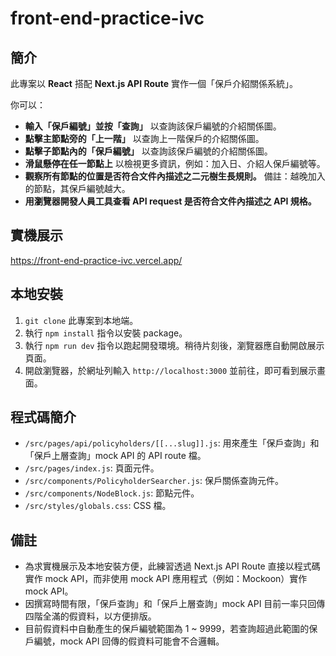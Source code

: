 # front-end-practice-ivc

## 簡介

此專案以 **React** 搭配 **Next.js API Route** 實作一個「保戶介紹關係系統」。

你可以：

- **輸入「保戶編號」並按「查詢」** 以查詢該保戶編號的介紹關係圖。
- **點擊主節點旁的「上一階」** 以查詢上一階保戶的介紹關係圖。
- **點擊子節點內的「保戶編號」** 以查詢該保戶編號的介紹關係圖。
- **滑鼠懸停在任一節點上** 以檢視更多資訊，例如：加入日、介紹人保戶編號等。
- **觀察所有節點的位置是否符合文件內描述之二元樹生長規則。** 備註：越晚加入的節點，其保戶編號越大。
- **用瀏覽器開發人員工具查看 API request 是否符合文件內描述之 API 規格。**

## 實機展示

https://front-end-practice-ivc.vercel.app/

## 本地安裝

1. `git clone` 此專案到本地端。
1. 執行 `npm install` 指令以安裝 package。
1. 執行 `npm run dev` 指令以跑起開發環境。稍待片刻後，瀏覽器應自動開啟展示頁面。
1. 開啟瀏覽器，於網址列輸入 `http://localhost:3000` 並前往，即可看到展示畫面。

## 程式碼簡介

- `/src/pages/api/policyholders/[[...slug]].js`: 用來產生「保戶查詢」和「保戶上層查詢」mock API 的 API route 檔。
- `/src/pages/index.js`: 頁面元件。
- `/src/components/PolicyholderSearcher.js`: 保戶關係查詢元件。
- `/src/components/NodeBlock.js`: 節點元件。
- `/src/styles/globals.css`: CSS 檔。

## 備註

- 為求實機展示及本地安裝方便，此練習透過 Next.js API Route 直接以程式碼實作 mock API，而非使用 mock API 應用程式（例如：Mockoon）實作 mock API。
- 因撰寫時間有限，「保戶查詢」和「保戶上層查詢」mock API 目前一率只回傳四階全滿的假資料，以方便排版。
- 目前假資料中自動產生的保戶編號範圍為 1 ~ 9999，若查詢超過此範圍的保戶編號，mock API 回傳的假資料可能會不合邏輯。
